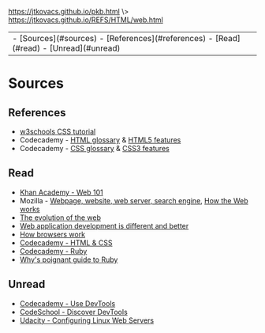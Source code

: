 <p id="path"><a href="../../pkb.html">https://jtkovacs.github.io/pkb.html</a> \> <a href="https://jtkovacs.github.io/REFS/HTML/web.html">https://jtkovacs.github.io/REFS/HTML/web.html</a></p><table class="TOC"><tr><td>- [Sources](#sources)
	- [References](#references)
	- [Read](#read)
	- [Unread](#unread)
</td></tr></table>


# Sources

## References

- [w3schools CSS tutorial](http://www.w3schools.com/css/default.asp)
- Codecademy - [HTML glossary](https://www.codecademy.com/articles/glossary-html) & [HTML5 features](https://www.codecademy.com/articles/html5-features)
- Codecademy - [CSS glossary](https://www.codecademy.com/articles/glossary-css) & [CSS3 features](https://www.codecademy.com/articles/css3-features)

## Read

- [Khan Academy - Web 101](https://www.khanacademy.org/computing/computer-science/internet-intro)
- Mozilla - [Webpage, website, web server, search engine](https://developer.mozilla.org/en-US/docs/Learn/Common_questions/Pages_sites_servers_and_search_engines), [How the Web works](https://developer.mozilla.org/en-US/docs/Learn/Getting_started_with_the_web/How_the_Web_works)
- [The evolution of the web](http://www.evolutionoftheweb.com/) 
- [Web application development is different and better](https://www.oreilly.com/ideas/web-application-development-is-different-and-better)
- [How browsers work](https://www.html5rocks.com/en/tutorials/internals/howbrowserswork/)
- [Codecademy - HTML & CSS](https://www.codecademy.com/learn/web)
- [Codecademy - Ruby](https://www.codecademy.com/learn/ruby)
- [Why's poignant guide to Ruby](http://poignant.guide/)

## Unread

- [Codecademy - Use DevTools](https://www.codecademy.com/articles/use-devtools)
- [CodeSchool - Discover DevTools](https://www.codeschool.com/courses/discover-devtools?from_search=dev+tools)
- [Udacity - Configuring Linux Web Servers](https://www.udacity.com/course/configuring-linux-web-servers--ud299)
